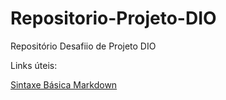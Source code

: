 # Repositorio-Projeto-DIO
Repositório Desafiio de Projeto DIO

Links úteis:

[Sintaxe Básica Markdown](https://markdown.net.br/sintaxe-basica/)
